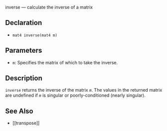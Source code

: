 inverse — calculate the inverse of a matrix
## Declaration
- ``mat4 inverse(mat4 m)``
## Parameters
- ``m``:  Specifies the matrix of which to take the inverse.
## Description
`inverse` returns the inverse of the matrix _`m`_. The values in the returned matrix are undefined if _`m`_ is singular or poorly-conditioned (nearly singular).
## See Also
- [[transpose]]